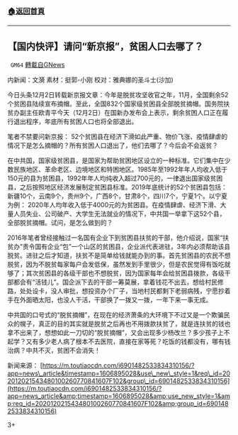 ###  [:house:返回首頁](https://github.com/ourhimalayas/txt)
---

## 【国内快评】请问“新京报”，贫困人口去哪了？
` GM64` [轉載自GNews](https://gnews.org/zh-hans/610652/)

内新闻：文漪 素材：挺郭-小刚 校对：雅典娜的圣斗士(沙加)

今日头条12月2日转载新京报文章：今年是脱贫攻坚收官之年，11月，全国剩余52个贫困县陆续宣布摘帽。至此，全国832个国家级贫困县全部脱贫摘帽。国务院扶贫办副主任欧青平今天（12月2日）在国新办发布会上表示，剩余贫困人口正在履行退出程序，年底所有贫困人口也将全部退出。

笔者不禁要问新京报： 52个贫困县在经济下滑如此严重、物价飞涨、疫情肆虐的情况下是怎么摘帽的？所有贫困人口退出了，他们去哪了？今后会不会返贫？

在中共国，国家级贫困县，是国家为帮助贫困地区设立的一种标准。它们集中在少数民族地区、革命老区、边境地区和特困地区。1985年至1992年年人均收入低于150元的县为贫困县，1992年年人均纯收入超过700元的，一律退出国家级贫困县，之后按照地区经济发展制定贫困县标准。2019年底统计的52个贫困县包括：新疆10个，云南9个，贵州9个，广西8个，甘肃8个，四川7个，宁夏1个。以宁夏为例： 2020年人均年收入低于4000元的为贫困县。在疫情肆虐、经济下滑、大量人员失业、公司破产、大学生无法就业的情况下，中共国一举拿下这52个县，全部脱贫摘帽。试问，是怎么做到的？

2016年笔者曾经接触过一名国有企业下到贫困县扶贫的干部，他介绍说，国家“扶贫办”责令国有企业“包”一个山区的贫困县，企业派代表进驻，3年内必须帮助该县脱贫。进驻之后才知道，扶贫不是简单给钱就能办到的事。首先贫困县的农民不想脱贫，因为不脱贫每家每户会发低保，虽然发到手里很少，但是农民觉得有饭吃就够了；其次贫困县的各级干部也不想脱贫，因为国家每年会给贫困县拨款，各级干部都会有“活钱儿”。国企派下去的干部一筹莫展，拿着钱花不出去，想给村民修路，处处设卡，没人审批，想投资办个厂子，当地村民都剩下老弱病残，宁愿抄着手在外面晒太阳，也没人干活，干部换了一拨又一拨，一年下来一事无成。

中共国的口号式的“脱贫摘帽”，在现在的经济萧条的大环境下不过又是一个欺骗民众的幌子，真正的目的其实就是脱贫之后再也不用拨款扶贫了，就是连扶贫的钱也拿不出来了，想想如此一刀切的“脱贫摘帽”，又会出现多少杨改兰？多少孩子上不起学？又有多少老人病了根本不去医院，直接在家等死？吃饭的钱都没有，哪有钱治病？中共不灭，贫困不会消失！

新闻来源：
[https://m.toutiaocdn.com/i6901482533834310156/?app=news\_article&timestamp=1606895028&use\_new\_style=1&req\_id=202012021543480100260770841607F102&group\_id=6901482533834310156](https://m.toutiaocdn.com/i6901482533834310156/?app=news_article&amp;timestamp=1606895028&amp;use_new_style=1&amp;req_id=202012021543480100260770841607F102&amp;group_id=6901482533834310156)

3+
